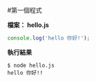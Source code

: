 #第一個程式

**檔案： hello.js**

```javascript
console.log('hello 你好!');
```

**執行結果**

    $ node hello.js
    hello 你好!!